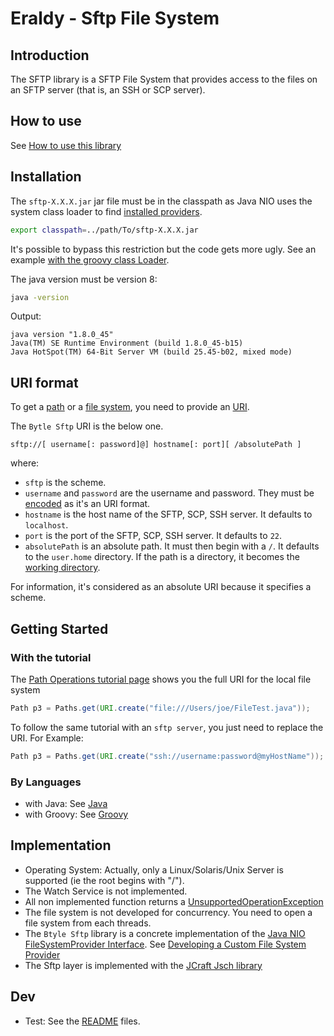 # Eraldy - Sftp File System

## Introduction

The SFTP library is a SFTP File System
that provides access to the files on an SFTP server (that is, an SSH or SCP server).

## How to use

See [How to use this library](docs/java/README.md)



## Installation

The ``sftp-X.X.X.jar`` jar file must be in the classpath as Java NIO uses the system class loader to find [installed providers](http://docs.oracle.com/javase/8/docs/api/java/nio/file/spi/FileSystemProvider.html#installedProviders--).

```bash
export classpath=../path/To/sftp-X.X.X.jar
```

It's possible to bypass this restriction but the code gets more ugly. See an example [with the groovy class Loader](docs/groovy/traversing_method_1.groovy).

The java version must be version 8:

```bash
java -version
```

Output:

```
java version "1.8.0_45"
Java(TM) SE Runtime Environment (build 1.8.0_45-b15)
Java HotSpot(TM) 64-Bit Server VM (build 25.45-b02, mixed mode)
```

## URI format
To get a [path](http://docs.oracle.com/javase/tutorial/essential/io/path.html) or a [file system](http://docs.oracle.com/javase/8/docs/api/java/nio/file/FileSystems.html), you need to provide an [URI](http://docs.oracle.com/javase/8/docs/api/java/net/URI.html).


The ``Bytle Sftp`` URI is the below one.

    sftp://[ username[: password]@] hostname[: port][ /absolutePath ]

where:

  * ``sftp`` is the scheme.
  * ``username`` and ``password`` are the username and password. They must be [encoded](https://en.wikipedia.org/wiki/Percent-encoding) as it's an URI format.
  * ``hostname`` is the host name of the SFTP, SCP, SSH server. It defaults to ``localhost``.
  * ``port`` is the port of the SFTP, SCP, SSH server. It defaults to ``22``.
  * ``absolutePath`` is an absolute path. It must then begin with a `/`. It defaults to the ``user.home`` directory. If the path is a directory, it becomes the [working directory](http://gerardnico.com/wiki/file_system/working_directory).

For information, it's considered as an absolute URI because it specifies a scheme.

## Getting Started

### With the tutorial

The [Path Operations tutorial page](http://docs.oracle.com/javase/tutorial/essential/io/pathOps.html) shows you the full URI for the local file system
```java
Path p3 = Paths.get(URI.create("file:///Users/joe/FileTest.java"));
```
To follow the same tutorial with an ``sftp server``, you just need to replace the URI. For Example:
```java
Path p3 = Paths.get(URI.create("ssh://username:password@myHostName"));
```

### By Languages

  * with Java: See [Java](docs/java)
  * with Groovy: See [Groovy](docs/groovy)


## Implementation

  * Operating System: Actually, only a Linux/Solaris/Unix Server is supported (ie the root begins with "/").
  * The Watch Service is not implemented.
  * All non implemented function returns a [UnsupportedOperationException](http://docs.oracle.com/javase/8/docs/api/java/lang/UnsupportedOperationException.html)
  * The file system is not developed for concurrency. You need to open a file system from each threads.
  * The ``Btyle Sftp`` library is a concrete implementation of the [Java NIO FileSystemProvider Interface](http://docs.oracle.com/javase/8/docs/api/java/nio/file/spi/FileSystemProvider.html). See [Developing a Custom File System Provider](http://docs.oracle.com/javase/8/docs/technotes/guides/io/fsp/filesystemprovider.html)
  * The Sftp layer is implemented with the [JCraft Jsch library](http://www.jcraft.com/jsch/)

## Dev

  * Test: See the [README](src/test/README.md) files.


